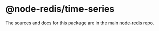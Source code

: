 # @node-redis/time-series

The sources and docs for this package are in the main [node-redis](https://github.com/redis/node-redis) repo.
